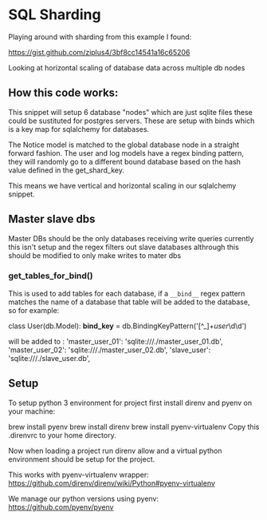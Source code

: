 # SQL Sharding

Playing around with sharding from this example I found:

https://gist.github.com/ziplus4/3bf8cc14541a16c65206

Looking at horizontal scaling of database data across multiple db nodes

## How this code works:

This snippet will setup 6 database "nodes" which are just sqlite files these could be sustituted for postgres servers. These are setup with binds which is a key map for sqlalchemy for databases.

The Notice model is matched to the global database node in a straight forward fashion. The user and log models have a regex binding pattern, they will randomly go to a different bound database based on the hash value defined in the get_shard_key.

This means we have vertical and horizontal scaling in our sqlalchemy snippet.

## Master slave dbs

Master DBs should be the only databases receiving write queries currently this isn't setup and the regex filters out slave databases althrough this should be modified to only make writes to mater dbs

### get_tables_for_bind()

This is used to add tables for each database, if a `__bind__` regex pattern matches the name of a database that table will be added to the database, so for example:

class User(db.Model):
    __bind_key__ = db.BindingKeyPattern('[^_]+_user_\d\d')

will be added to :
    'master_user_01': 'sqlite:///./master_user_01.db',
    'master_user_02': 'sqlite:///./master_user_02.db',
    'slave_user': 'sqlite:///./slave_user.db',


## Setup

To setup python 3 environment for project first install direnv and pyenv on your machine:

brew install pyenv
brew install direnv
brew install pyenv-virtualenv
Copy this .direnvrc to your home directory.

Now when loading a project run direnv allow and a virtual python environment should be setup for the project.

This works with pyenv-virtualenv wrapper: https://github.com/direnv/direnv/wiki/Python#pyenv-virtualenv

We manage our python versions using pyenv: https://github.com/pyenv/pyenv